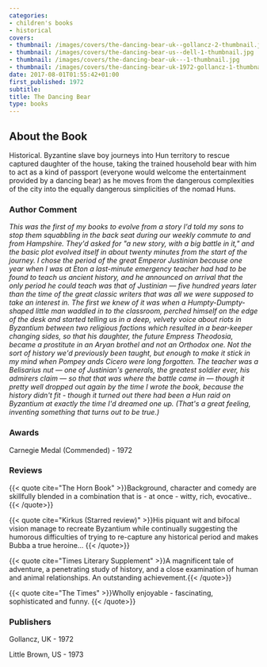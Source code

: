 ```yaml
---
categories:
- children's books
- historical
covers:
- thumbnail: /images/covers/the-dancing-bear-uk--gollancz-2-thumbnail.jpg
- thumbnail: /images/covers/the-dancing-bear-us--dell-1-thumbnail.jpg
- thumbnail: /images/covers/the-dancing-bear-uk---1-thumbnail.jpg
- thumbnail: /images/covers/the-dancing-bear-uk-1972-gollancz-1-thumbnail.jpg
date: 2017-08-01T01:55:42+01:00
first_published: 1972
subtitle:
title: The Dancing Bear
type: books
---
```

About the Book
--------------
Historical. Byzantine slave boy journeys into Hun territory to rescue captured daughter of the house, taking the trained household bear with him to act as a kind of passport (everyone would welcome the entertainment provided by a dancing bear) as he moves from the dangerous complexities of the city into the equally dangerous simplicities of the nomad Huns.

### Author Comment
_This was the first of my books to evolve from a story I'd told my sons to stop them squabbling in the back seat during our weekly commute to and from Hampshire. They'd asked for "a new story, with a big battle in it," and the basic plot evolved itself in about twenty minutes from the start of the journey. I chose the period of the great Emperor Justinian because one year when I was at Eton a last-minute emergency teacher had had to be found to teach us ancient history, and he announced on arrival that the only period he could teach was that of Justinian — five hundred years later than the time of the great classic writers that was all we were supposed to take an interest in. The first we knew of it was when a Humpty-Dumpty-shaped little man waddled in to the classroom, perched himself on the edge of the desk and started telling us in a deep, velvety voice about riots in Byzantium between two religious factions which resulted in a bear-keeper changing sides, so that his daughter, the future Empress Theodosia, became a prostitute in an Aryan brothel and not an Orthodox one. Not the sort of history we'd previously been taught, but enough to make it stick in my mind when Pompey ands Cicero were long forgotten. The teacher was a Belisarius nut — one of Justinian's generals, the greatest soldier ever, his admirers claim — so that that was where the battle came in — though it pretty well dropped out again by the time I wrote the book, because the history didn't fit - though it turned out there had been a Hun raid on Byzantium at exactly the time I'd dreamed one up. (That's a great feeling, inventing something that turns out to be true.)_

### Awards
Carnegie Medal (Commended) - 1972

### Reviews

{{< quote cite="The Horn Book" >}}Background, character and comedy are skillfully blended in a combination that is - at once - witty, rich, evocative..{{< /quote>}}

{{< quote cite="Kirkus (Starred review)" >}}His piquant wit and bifocal vision manage to recreate Byzantium while continually suggesting the humorous difficulties of trying to re-capture any historical period and makes Bubba a true heroine...
{{< /quote>}}

{{< quote cite="Times Literary Supplement" >}}A magnificent tale of adventure, a penetrating study of history, and a close examination of human and animal relationships. An outstanding achievement.{{< /quote>}}

{{< quote cite="The Times" >}}Wholly enjoyable - fascinating, sophisticated and funny. {{< /quote>}}

### Publishers
Gollancz, UK - 1972

Little Brown, US - 1973
